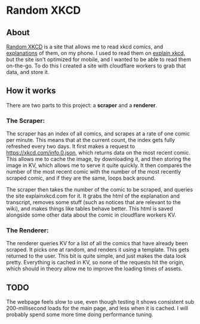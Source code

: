 # Random XKCD

## About

[Random XKCD](https://xkcd.julianbuse.com) is a site that allows me to read xkcd comics, and [explanations](https://www.explainxkcd.com) of them, on my phone. I used to read them on [explain xkcd](https://www.explainxkcd.com), but the site isn't optimized for mobile, and I wanted to be able to read them on-the-go. To do this I created a site with cloudflare workers to grab that data, and store it.

## How it works

There are two parts to this project: a __scraper__ and a __renderer__. 

### The Scraper:

The scraper has an index of all comics, and scrapes at a rate of one comic per minute. This means that at the current count, the index gets fully refreshed every two days. It first makes a request to https://xkcd.com/info.0.json, which returns data on the most recent comic. This allows me to cache the image, by downloading it, and then storing the image in KV, which allows me to serve it quite quickly. It then compares the number of the most recent comic with the number of the most recently scraped comic, and if they are the same, loops back around. 

The scraper then takes the number of the comic to be scraped, and queries the site explainxkcd.com for it. It grabs the html of the explanation and transcript, removes some stuff (such as notices that are relevant to the wiki), and makes things like tables behave better. This html is saved alongside some other data about the comic in cloudflare workers KV.

### The Renderer:

The renderer queries KV for a list of all the comics that have already been scraped. It picks one at random, and renders it using a template. This gets returned to the user. This bit is quite simple, and just makes the data look pretty. Everything is cached in KV, so none of the requests hit the origin, which should in theory allow me to improve the loading times of assets.

## TODO

The webpage feels slow to use, even though testing it shows consistent sub 200-millisecond loads for the main page, and less when it is cached. I will probably spend some more time doing performance tuning.
